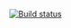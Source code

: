 [![Build status](https://ci.appveyor.com/api/projects/status/p8ftrbqh9i8di74f?svg=true)](https://ci.appveyor.com/project/alexkauf94/autotests-3)